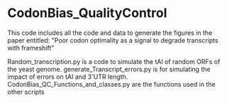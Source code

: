 # CodonBias_QualityControl
This code includes all the code and data to generate the figures in the paper entitled: "Poor codon optimality as a signal to degrade transcripts with frameshift"

Random_transcription.py is a code to simulate the tAI of random ORFs of the yeast genome.
generate_Transcript_errors.py is for simulating the impact of errors on tAI and 3'UTR length.
CodonBias_QC_Functions_and_classes.py are the functions used in the other scripts

